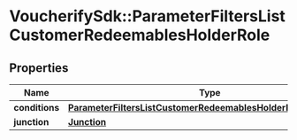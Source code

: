# VoucherifySdk::ParameterFiltersListCustomerRedeemablesHolderRole

## Properties

| Name | Type | Description | Notes |
| ---- | ---- | ----------- | ----- |
| **conditions** | [**ParameterFiltersListCustomerRedeemablesHolderRoleConditions**](ParameterFiltersListCustomerRedeemablesHolderRoleConditions.md) |  | [optional] |
| **junction** | [**Junction**](Junction.md) |  | [optional] |

